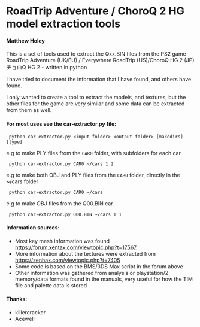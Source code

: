 # RoadTrip Adventure / ChoroQ 2 HG model extraction tools

#### Matthew Holey

This is a set of tools used to extract the Qxx.BIN files from the PS2 game RoadTrip Adventure (UK/EU) / Everywhere RoadTrip (US)/ChoroQ HG 2 (JP) チョロQ HG 2 - written in python

I have tried to document the information that I have found, and others have found.

I only wanted to create a tool to extract the models, and textures, but the other files for the game are very similar and some data can be extracted from them as well.

#### For most uses see the car-extractor.py file:
``` python car-extractor.py <input folder> <output folder> [makedirs] [type]```

e.g to make PLY files from the `CAR0` folder, with subfolders for each car

``` python car-extractor.py CAR0 ~/cars 1 2```

e.g to make both OBJ and PLY files from the `CAR0` folder, directly in the ~/cars folder

``` python car-extractor.py CAR0 ~/cars```

e.g to make OBJ files from the Q00.BIN car

``` python car-extractor.py Q00.BIN ~/cars 1 1```


#### Information sources:

- Most key mesh information was found https://forum.xentax.com/viewtopic.php?t=17567
- More information about the textures were extracted from https://zenhax.com/viewtopic.php?t=7405
- Some code is based on the BMS/3DS Max script in the forum above
- Other information was gathered from analysis or playstation/2 memory/data formats found in the manuals, very useful for how the TIM file and palette data is stored

#### Thanks:
- killercracker
- Acewell

